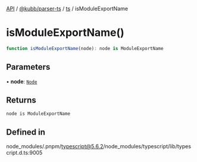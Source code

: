 [API](../../../../../packages.md) / [@kubb/parser-ts](../../../index.md) / [ts](../index.md) / isModuleExportName

# isModuleExportName()

```ts
function isModuleExportName(node): node is ModuleExportName
```

## Parameters

• **node**: [`Node`](../interfaces/Node.md)

## Returns

`node is ModuleExportName`

## Defined in

node\_modules/.pnpm/typescript@5.6.2/node\_modules/typescript/lib/typescript.d.ts:9005
